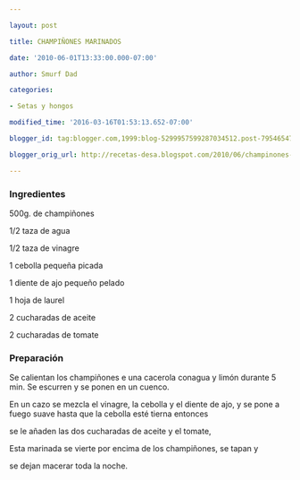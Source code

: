```yaml
---

layout: post

title: CHAMPIÑONES MARINADOS

date: '2010-06-01T13:33:00.000-07:00'

author: Smurf Dad

categories:

- Setas y hongos

modified_time: '2016-03-16T01:53:13.652-07:00'

blogger_id: tag:blogger.com,1999:blog-5299957599287034512.post-79546547714428999

blogger_orig_url: http://recetas-desa.blogspot.com/2010/06/champinones-marinados.html

---
```


<h3>Ingredientes</h3>

500g. de champiñones

1/2 taza de agua

1/2 taza de vinagre

1 cebolla pequeña picada

1 diente de ajo pequeño pelado

1 hoja de laurel

2 cucharadas de aceite

2 cucharadas de tomate

<h3>Preparación</h3>

Se calientan los champiñones e una cacerola conagua y limón durante 5 min. Se escurren y se ponen en un cuenco.

En un cazo se mezcla el vinagre, la cebolla y el diente de ajo, y se pone a fuego suave hasta que la cebolla esté tierna entonces

se le añaden las dos cucharadas de aceite y el tomate,

Esta marinada se vierte por encima de los champiñones, se tapan y

se dejan macerar toda la noche.